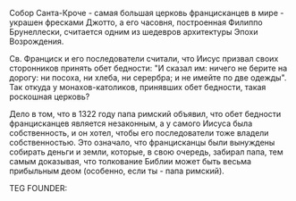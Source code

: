 Собор Санта-Кроче - самая большая церковь францисканцев в мире - украшен фресками Джотто, а его часовня, построенная Филиппо Брунеллески, считается одним из шедевров архитектуры Эпохи Возрождения.

Св. Франциск и его последователи считали, что Иисус призвал своих сторонников принять обет бедности: "И сказал им: ничего не берите на дорогу: ни посоха, ни хлеба, ни серербра; и не имейте по две одежды". Так откуда у монахов-католиков, принявших обет бедности, такая роскошная церковь?

Дело в том, что в 1322 году папа римский объявил, что обет бедности францисканцев является незаконным, а у самого Иисуса была собственность, и он хотел, чтобы его последователи тоже владели собственностью. Это означало, что францисканцы были вынуждены собирать деньги и земли, которые, в свою очередь, забирал папа, тем самым доказывая, что толкование Библии может быть весьма прибыльным деом (особенно, если ты - папа римский).






TEG FOUNDER:
#